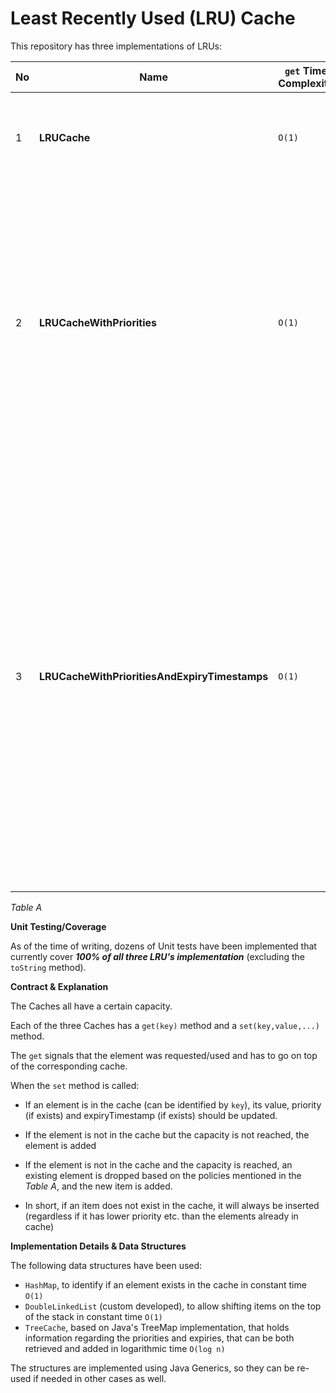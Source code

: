 # Least Recently Used (LRU) Cache

This repository has three implementations of LRUs:

| No   | Name                                          | `get` Time Complexity | `set` Time Complexity | Description                                                  |
| ---- | --------------------------------------------- | --------------------- | --------------------- | ------------------------------------------------------------ |
| 1    | **LRUCache**                                  | `O(1)`                | `O(1)`                | When capacity is reached, the *Least Recently Used* item is dropped. |
| 2    | **LRUCacheWithPriorities**                    | `O(1)`                | `O(log n)`            | The set method gets the priority for each item as well. When capacity is reached, it identifies the items that have the lowest priority, and then drops the *Least Recently Used* item, out of those items. |
| 3    | **LRUCacheWithPrioritiesAndExpiryTimestamps** | `O(1)`                | `O(log n)`            | The set method gets both the priority and an expiry timestamp (in [Epoch time](https://en.wikipedia.org/wiki/Unix_time)) for each item as well. When capacity is reached, if there is an element that has been expired, it drops that. If not, it identifies the items that have the lowest priority, and then drops the *Least Recently Used* item, out of those items. |

*Table A*

**Unit Testing/Coverage**

As of the time of writing, dozens of Unit tests have been implemented that currently cover ***100% of all three LRU's implementation*** (excluding the `toString` method).



**Contract & Explanation**

The Caches all have a certain capacity.

Each of the three Caches has a `get(key)` method and a `set(key,value,...)` method. 

The `get` signals that the element was requested/used and has to go on top of the corresponding cache.

When the `set` method is called:

* If an element is in the cache (can be identified by `key`), its value, priority (if exists) and expiryTimestamp (if exists) should be updated.

* If the element is not in the cache but the capacity is not reached, the element is added

* If the element is not in the cache and the capacity is reached, an existing element is dropped based on the policies mentioned in the *Table A*, and the new item is added. 

* In short, if an item does not exist in the cache, it will always be inserted (regardless if it has lower priority etc. than the elements already in cache)

  

**Implementation Details & Data Structures**

The following data structures have been used:

- `HashMap`, to identify if an element exists in the cache in constant time `O(1)`
- `DoubleLinkedList` (custom developed), to allow shifting items on the top of the stack in constant time `O(1)`
- `TreeCache`, based on Java's TreeMap implementation, that holds information regarding the priorities and expiries, that can be both retrieved and added in logarithmic time `O(log n)`

The structures are implemented using Java Generics, so they can be re-used if needed in other cases as well.


